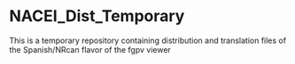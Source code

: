 # NACEI_Dist_Temporary
This is a temporary repository containing distribution and translation files of the Spanish/NRcan flavor of the fgpv viewer 
